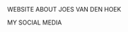 <!DOCTYPE html>
<html lang="nl"> 

<head> 
  <title>portoflio</title>
  <meta charset="uft-8"
        
<h1>WEBSITE ABOUT JOES VAN DEN HOEK</h1>
<p>MY SOCIAL MEDIA</p>

</body>
</html>
